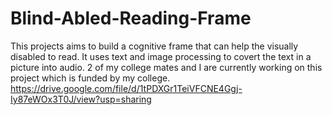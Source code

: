 # Blind-Abled-Reading-Frame
This projects aims to build a cognitive frame that can help the visually disabled to read. It uses text and image processing to covert the text in a picture into audio. 2 of my college mates and I are currently working on this project which is funded by my college.
https://drive.google.com/file/d/1tPDXGr1TeiVFCNE4Ggj-Iy87eWOx3T0J/view?usp=sharing
